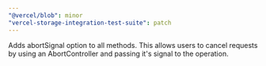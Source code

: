 ```yaml
---
"@vercel/blob": minor
"vercel-storage-integration-test-suite": patch
---
```


Adds abortSignal option to all methods. This allows users to cancel requests by using an AbortController and passing it's signal to the operation.
